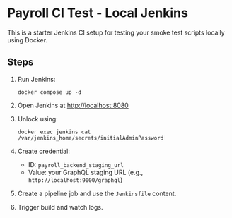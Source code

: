 # Payroll CI Test - Local Jenkins

This is a starter Jenkins CI setup for testing your smoke test scripts locally using Docker.

## Steps

1. Run Jenkins:
   ```
   docker compose up -d
   ```

2. Open Jenkins at [http://localhost:8080](http://localhost:8080)

3. Unlock using:
   ```
   docker exec jenkins cat /var/jenkins_home/secrets/initialAdminPassword
   ```

4. Create credential:
   - ID: `payroll_backend_staging_url`
   - Value: your GraphQL staging URL (e.g., `http://localhost:9000/graphql`)

5. Create a pipeline job and use the `Jenkinsfile` content.

6. Trigger build and watch logs.
